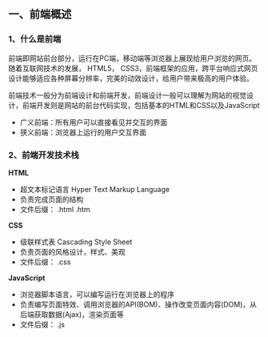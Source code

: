 ## 一、前端概述

### 1、什么是前端

前端即⽹站前台部分，运⾏在PC端，移动端等浏览器上展现给⽤户浏览的⽹⻚。随着互联⽹技术的发展， HTML5， CSS3，前端框架的应⽤，跨平台响应式⽹⻚设计能够适应各种屏幕分辨率，完美的动效设计，给⽤户带来极⾼的⽤户体验。

前端技术⼀般分为前端设计和前端开发，前端设计⼀般可以理解为⽹站的视觉设计，前端开发则是⽹站的前台代码实现，包括基本的HTML和CSS以及JavaScript
- ⼴义前端：所有⽤户可以直接看⻅并交互的界⾯
- 狭义前端：浏览器上运⾏的⽤户交互界⾯

### 2、前端开发技术栈

**HTML**

- 超⽂本标记语⾔ Hyper Text Markup Language
- 负责完成⻚⾯的结构
- ⽂件后缀： .html .htm

**CSS**
- 级联样式表 Cascading Style Sheet
- 负责⻚⾯的⻛格设计，样式、美观
- ⽂件后缀： .css

**JavaScript**
- 浏览器脚本语⾔，可以编写运⾏在浏览器上的程序
- 负责编写⻚⾯特效、调⽤浏览器的API(BOM)、操作改变⻚⾯内容(DOM)，从后端获取数据(Ajax)，渲染⻚⾯等
- ⽂件后缀： .js